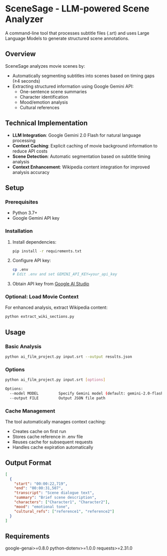 # SceneSage - LLM-powered Scene Analyzer

A command-line tool that processes subtitle files (.srt) and uses Large Language Models to generate structured scene annotations.

## Overview

SceneSage analyzes movie scenes by:

- Automatically segmenting subtitles into scenes based on timing gaps (≥4 seconds)
- Extracting structured information using Google Gemini API:
  - One-sentence scene summaries
  - Character identification
  - Mood/emotion analysis
  - Cultural references

## Technical Implementation

- **LLM Integration**: Google Gemini 2.0 Flash for natural language processing
- **Context Caching**: Explicit caching of movie background information to reduce API costs
- **Scene Detection**: Automatic segmentation based on subtitle timing analysis
- **Context Enhancement**: Wikipedia content integration for improved analysis accuracy

## Setup

### Prerequisites

- Python 3.7+
- Google Gemini API key

### Installation

1. Install dependencies:
   ```bash
   pip install -r requirements.txt
   ```

2. Configure API key:
   ```bash
   cp .env
   # Edit .env and set GEMINI_API_KEY=your_api_key
   ```

3. Obtain API key from [Google AI Studio](https://aistudio.google.com/app/apikey)

### Optional: Load Movie Context

For enhanced analysis, extract Wikipedia content:
```bash
python extract_wiki_sections.py
```

## Usage

### Basic Analysis

```bash
python ai_film_project.py input.srt --output results.json
```

### Options

```bash
python ai_film_project.py input.srt [options]

Options:
  --model MODEL         Specify Gemini model (default: gemini-2.0-flash)
  --output FILE         Output JSON file path
```

### Cache Management

The tool automatically manages context caching:
- Creates cache on first run
- Stores cache reference in .env file
- Reuses cache for subsequent requests
- Handles cache expiration automatically

## Output Format

```json
[
  {
    "start": "00:00:22,719",
    "end": "00:00:31,507", 
    "transcript": "Scene dialogue text",
    "summary": "Brief scene description",
    "characters": ["Character1", "Character2"],
    "mood": "emotional tone",
    "cultural_refs": ["reference1", "reference2"]
  }
]
```

## Requirements

google-genai>=0.8.0
python-dotenv>=1.0.0
requests>=2.31.0 